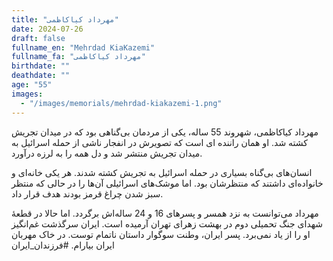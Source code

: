 ```yaml
---
title: "مهرداد کیاکاظمی"
date: 2024-07-26
draft: false
fullname_en: "Mehrdad KiaKazemi"
fullname_fa: "مهرداد کیاکاظمی"
birthdate: ""
deathdate: ""
age: "55"
images:
  - "/images/memorials/mehrdad-kiakazemi-1.png"
---
```


مهرداد کیاکاظمی، شهروند 55 ساله، یکی از مردمان بی‌گناهی بود که در میدان تجریش کشته شد. او همان راننده ای است که تصویرش در انفجار ناشی از حمله اسرائیل به میدان تجریش منتشر شد و دل همه را به لرزه درآورد.

انسان‌های بی‌گناه بسیاری در حمله اسرائیل به تجریش‌ کشته شدند. هر یکی خانه‌ای و خانواده‌ای داشتند که منتظرشان بود. اما موشک‌های اسرائیلی آن‌ها را در حالی که منتظر سبز شدن چراغ قرمز بودند هدف قرار داد. 

مهرداد می‌توانست به نزد همسر و پسرهای 16 و 24 ساله‌اش برگردد. اما حالا در قطعۀ شهدای جنگ تحمیلی دوم در بهشت زهرای تهران آرمیده است. ایران سرگذشت غم‌انگیز او را از یاد نمی‌برد. 
پسر ایران، وطنت سوگوار داستان ناتمام توست. در خاک مهربان ایران بیارام.
#فرزندان_ایران